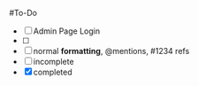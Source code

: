 #To-Do

- [ ] Admin Page Login
- [ ] 
- [ ] normal **formatting**, @mentions, #1234 refs
- [ ] incomplete
- [x] completed
